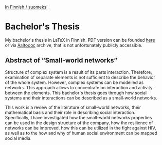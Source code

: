 
[In Finnish / suomeksi](LUEMINUT.md)

# Bachelor's Thesis

My bachelor's thesis in LaTeX in Finnish. PDF version can be founded [here](Galkin_Ossi_2016.pdf) or via [Aaltodoc](http://urn.fi/URN:NBN:fi:aalto-201606212745) archive, that is not unfortunately publicly accessible.

## Abstract of “Small-world networks” 

Structure of complex system is a result of its parts interaction. Therefore, examination of separate elements is not sufficient to describe the behavior of the whole system. However, complex systems can be modelled as networks. This approach allows to concentrate on interaction and activity between the elements. This bachelor's thesis goes through how social systems and their interactions can be described as a small-world networks.

This work is a review of the literature of small-world networks, their mathematical basis and their role in describing social interaction. Specifically, I have investigated how the small-world networks properties can be used in the design structure of the company, how the resilience of networks can be improved, how this can be utilized in the fight against HIV, as well as to the how and why of human social environment can be mapped social media.
